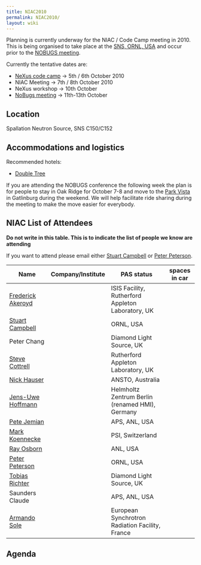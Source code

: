 ```yaml
---
title: NIAC2010
permalink: NIAC2010/
layout: wiki
---
```


Planning is currently underway for the NIAC / Code Camp meeting in 2010.
This is being organised to take place at the [SNS, ORNL,
USA](http://neutrons.ornl.gov/) and occur prior to the [NOBUGS
meeting](http://www.nobugsconference.org/).

Currently the tentative dates are:

-   [NeXus code camp](NIAC2010_CodeCamp "wikilink") -&gt; 5th / 6th
    October 2010
-   NIAC Meeting -&gt; 7th / 8th October 2010
-   NeXus workshop -&gt; 10th October
-   [NoBugs meeting](http://www.nobugsconference.org/Conferences) -&gt;
    11th-13th October

Location
--------

Spallation Neutron Source, SNS C150/C152

Accommodations and logistics
----------------------------

Recommended hotels:

-   [Double
    Tree](http://doubletree1.hilton.com/en_US/dt/hotel/ORKDTDT-Doubletree-Hotel-Oak-Ridge-Tennessee/index.do)

If you are attending the NOBUGS conference the following week the plan
is for people to stay in Oak Ridge for October 7-8 and move to the [Park
Vista](http://doubletree1.hilton.com/en_US/dt/hotel/GKTPVDT-The-Park-Vista-Gatlinburg-a-Doubletree-Hotel-Tennessee/index.do)
in Gatlinburg during the weekend. We will help facilitate ride sharing
during the meeting to make the move easier for everybody.

NIAC List of Attendees
----------------------

**Do not write in this table. This is to indicate the list of people we
know are attending**

If you want to attend please email either [Stuart
Campbell](User%3AStuart_Campbell "wikilink") or [Peter
Peterson](User%3APeter_Peterson "wikilink").

| Name                                                      | Company/Institute                                   | PAS status                    | spaces in car |
|-----------------------------------------------------------|-----------------------------------------------------|-------------------------------|---------------|
| [Frederick Akeroyd](User%3AFreddie_Akeroyd "wikilink")    | | ISIS Facility, Rutherford Appleton Laboratory, UK | | awaiting approval           |               |
| [Stuart Campbell](User%3AStuart_Campbell "wikilink")      | | ORNL, USA                                         | | approved                    | 2             |
| Peter Chang                                               | | Diamond Light Source, UK                          | | awaiting approval           |               |
| [Steve Cottrell](User%3ASteve_Cottrell "wikilink")        | | Rutherford Appleton Laboratory, UK                | | awaiting approval (initial) |               |
| [Nick Hauser](User%3ANick_Hauser "wikilink")              | | ANSTO, Australia                                  | | requested                   |               |
| [ Jens-Uwe Hoffmann](User%3AJens-Uwe_Hoffmann "wikilink") | | Helmholtz Zentrum Berlin (renamed HMI), Germany   | |                             |               |
| [Pete Jemian](User%3APete_Jemian "wikilink")              | | APS, ANL, USA                                     | | approved                    |               |
| [Mark Koennecke](User%3AMark_Koennecke "wikilink")        | | PSI, Switzerland                                  | | awaiting approval           |               |
| [Ray Osborn](User%3ARay_Osborn "wikilink")                | | ANL, USA                                          | | requested                   |               |
| [Peter Peterson](User%3APeter_Peterson "wikilink")        | | ORNL, USA                                         | | approved                    | 3             |
| [Tobias Richter](User%3ATobias_Richter "wikilink")        | | Diamond Light Source, UK                          | | approved                    |               |
| Saunders Claude                                           | | APS, ANL, USA                                     | | awaiting approval           |               |
| [Armando Sole](User%3AArmando_Sole "wikilink")            | | European Synchrotron Radiation Facility, France   | | requested                   |               |

Agenda
------
